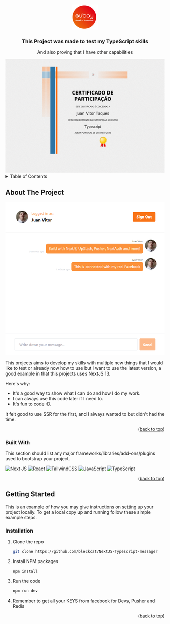 <a name="readme-top"></a>

<!-- PROJECT LOGO -->
<br />
<div align="center">
  <a href="https://github.com/bleckcat/NextJS-Typescript-messager">
    <img src="public/images/aubayLogo.png" alt="Logo" width="80" height="80">
  </a>

  <h3 align="center">This Project was made to test my TypeScript skills</h3>

  <p align="center">
    And also proving that I have other capabilities
  </p>
  <img src="public/images/Typescript.png" alt="Logo" width="600">
</div>

<!-- TABLE OF CONTENTS -->
<details>
  <summary>Table of Contents</summary>
  <ol>
    <li>
      <a href="#about-the-project">About The Project</a>
      <ul>
        <li><a href="#built-with">Built With</a></li>
      </ul>
    </li>
    <li>
      <a href="#getting-started">Getting Started</a>
      <ul>
        <li><a href="#installation">Installation</a></li>
      </ul>
    </li>
    <li><a href="#usage">Usage</a></li>
  </ol>
</details>

<!-- ABOUT THE PROJECT -->

## About The Project

![Alt text](https://github.com/bleckcat/NextJS-Typescript-messager/blob/master/public/images/screenShot.png?raw=true)

This projects aims to develop my skills with multiple new things that I would like to test or already now how to use but I want to use the latest version, a good example in that this projects uses NextJS 13.

Here's why:

- It's a good way to show what I can do and how I do my work.
- I can always use this code later if I need to.
- It's fun to code :D.

It felt good to use SSR for the first, and I always wanted to but didn't had the time.

<p align="right">(<a href="#readme-top">back to top</a>)</p>

### Built With

This section should list any major frameworks/libraries/add-ons/plugins used to bootstrap your project.

![Next JS](https://img.shields.io/badge/Next-black?style=for-the-badge&logo=next.js&logoColor=white)
![React](https://img.shields.io/badge/react-%2320232a.svg?style=for-the-badge&logo=react&logoColor=%2361DAFB)
![TailwindCSS](https://img.shields.io/badge/tailwindcss-%2338B2AC.svg?style=for-the-badge&logo=tailwind-css&logoColor=white)
![JavaScript](https://img.shields.io/badge/javascript-%23323330.svg?style=for-the-badge&logo=javascript&logoColor=%23F7DF1E)
![TypeScript](https://img.shields.io/badge/typescript-%23007ACC.svg?style=for-the-badge&logo=typescript&logoColor=white)

<p align="right">(<a href="#readme-top">back to top</a>)</p>

<!-- GETTING STARTED -->

## Getting Started

This is an example of how you may give instructions on setting up your project locally.
To get a local copy up and running follow these simple example steps.

<!-- Installation -->

### Installation

1. Clone the repo
   ```sh
   git clone https://github.com/bleckcat/NextJS-Typescript-messager
   ```
2. Install NPM packages
   ```sh
   npm install
   ```
3. Run the code
   ```sh
   npm run dev
   ```
4. Remember to get all your KEYS from facebook for Devs, Pusher and Redis

<p align="right">(<a href="#readme-top">back to top</a>)</p>
